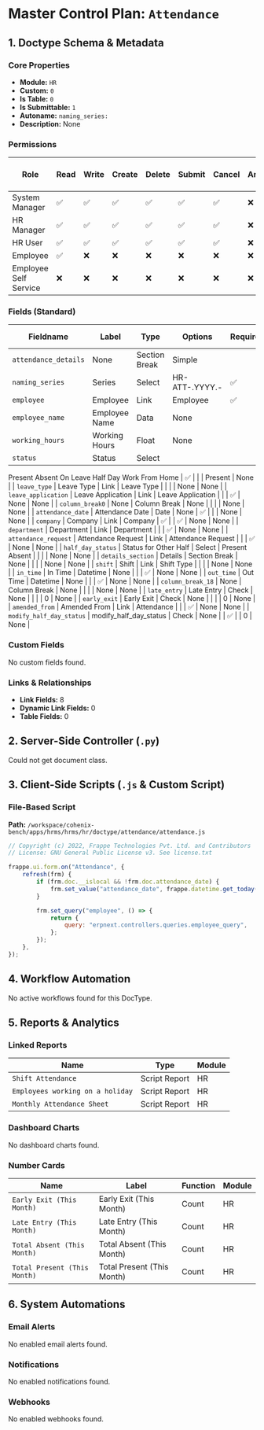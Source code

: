# Master Control Plan: `Attendance`

## 1. Doctype Schema & Metadata

### Core Properties
- **Module:** `HR`
- **Custom:** `0`
- **Is Table:** `0`
- **Is Submittable:** `1`
- **Autoname:** `naming_series:`
- **Description:** None

### Permissions
| Role | Read | Write | Create | Delete | Submit | Cancel | Amend | Report | Import | Export | Print | Email | Share | Set User Perms |
|---|---|---|---|---|---|---|---|---|---|---|---|---|---|---|
| System Manager | ✅ | ✅ | ✅ | ✅ | ✅ | ✅ | ❌ | ✅ | ❌ | ❌ | ✅ | ✅ | ✅ | ❌ |
| HR Manager | ✅ | ✅ | ✅ | ✅ | ✅ | ✅ | ❌ | ✅ | ❌ | ❌ | ✅ | ✅ | ✅ | ❌ |
| HR User | ✅ | ✅ | ✅ | ✅ | ✅ | ✅ | ❌ | ✅ | ✅ | ✅ | ✅ | ✅ | ✅ | ❌ |
| Employee | ✅ | ❌ | ❌ | ❌ | ❌ | ❌ | ❌ | ✅ | ❌ | ✅ | ✅ | ✅ | ✅ | ❌ |
| Employee Self Service | ❌ | ❌ | ❌ | ❌ | ❌ | ❌ | ❌ | ❌ | ❌ | ✅ | ❌ | ❌ | ❌ | ❌ |


### Fields (Standard)
| Fieldname | Label | Type | Options | Required | Hidden | Read Only | Default | Description |
|---|---|---|---|---|---|---|---|---|
| `attendance_details` | None | Section Break | Simple |  |  |  | None | None |
| `naming_series` | Series | Select | HR-ATT-.YYYY.- | ✅ |  |  | None | None |
| `employee` | Employee | Link | Employee | ✅ |  |  | None | None |
| `employee_name` | Employee Name | Data | None |  |  | ✅ | None | None |
| `working_hours` | Working Hours | Float | None |  |  | ✅ | None | None |
| `status` | Status | Select | 
Present
Absent
On Leave
Half Day
Work From Home | ✅ |  |  | Present | None |
| `leave_type` | Leave Type | Link | Leave Type |  |  |  | None | None |
| `leave_application` | Leave Application | Link | Leave Application |  |  | ✅ | None | None |
| `column_break0` | None | Column Break | None |  |  |  | None | None |
| `attendance_date` | Attendance Date | Date | None | ✅ |  |  | None | None |
| `company` | Company | Link | Company | ✅ |  | ✅ | None | None |
| `department` | Department | Link | Department |  |  | ✅ | None | None |
| `attendance_request` | Attendance Request | Link | Attendance Request |  |  | ✅ | None | None |
| `half_day_status` | Status for Other Half | Select | 
Present
Absent |  |  |  | None | None |
| `details_section` | Details | Section Break | None |  |  |  | None | None |
| `shift` | Shift | Link | Shift Type |  |  |  | None | None |
| `in_time` | In Time | Datetime | None |  |  | ✅ | None | None |
| `out_time` | Out Time | Datetime | None |  |  | ✅ | None | None |
| `column_break_18` | None | Column Break | None |  |  |  | None | None |
| `late_entry` | Late Entry | Check | None |  |  |  | 0 | None |
| `early_exit` | Early Exit | Check | None |  |  |  | 0 | None |
| `amended_from` | Amended From | Link | Attendance |  |  | ✅ | None | None |
| `modify_half_day_status` | modify_half_day_status | Check | None |  | ✅ |  | 0 | None |


### Custom Fields
No custom fields found.


### Links & Relationships
- **Link Fields:** 8
- **Dynamic Link Fields:** 0
- **Table Fields:** 0

## 2. Server-Side Controller (`.py`)
Could not get document class.


## 3. Client-Side Scripts (`.js` & Custom Script)
### File-Based Script
**Path:** `/workspace/cohenix-bench/apps/hrms/hrms/hr/doctype/attendance/attendance.js`
```javascript
// Copyright (c) 2022, Frappe Technologies Pvt. Ltd. and Contributors
// License: GNU General Public License v3. See license.txt

frappe.ui.form.on("Attendance", {
	refresh(frm) {
		if (frm.doc.__islocal && !frm.doc.attendance_date) {
			frm.set_value("attendance_date", frappe.datetime.get_today());
		}

		frm.set_query("employee", () => {
			return {
				query: "erpnext.controllers.queries.employee_query",
			};
		});
	},
});

```




## 4. Workflow Automation
No active workflows found for this DocType.


## 5. Reports & Analytics
### Linked Reports
| Name | Type | Module |
|---|---|---|
| `Shift Attendance` | Script Report | HR |
| `Employees working on a holiday` | Script Report | HR |
| `Monthly Attendance Sheet` | Script Report | HR |



### Dashboard Charts
No dashboard charts found.


### Number Cards
| Name | Label | Function | Module |
|---|---|---|---|
| `Early Exit (This Month)` | Early Exit (This Month) | Count | HR |
| `Late Entry (This Month)` | Late Entry (This Month) | Count | HR |
| `Total Absent (This Month)` | Total Absent (This Month) | Count | HR |
| `Total Present (This Month)` | Total Present (This Month) | Count | HR |



## 6. System Automations
### Email Alerts
No enabled email alerts found.


### Notifications
No enabled notifications found.


### Webhooks
No enabled webhooks found.
